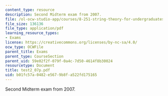 ```yaml
---
content_type: resource
description: Second Midterm exam from 2007.
file: /ol-ocw-studio-app/courses/8-251-string-theory-for-undergraduates-spring-2007/b01fc57a0482e5679b8fa522fd175165_test2_07p.pdf
file_size: 136136
file_type: application/pdf
learning_resource_types:
- Exams
license: https://creativecommons.org/licenses/by-nc-sa/4.0/
ocw_type: OCWFile
parent_title: Exams
parent_type: CourseSection
parent_uid: 59e02f2f-079f-0a4c-7d50-4614f8b30024
resourcetype: Document
title: test2_07p.pdf
uid: b01fc57a-0482-e567-9b8f-a522fd175165
---
```

Second Midterm exam from 2007.